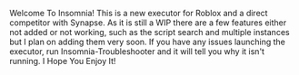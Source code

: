 Welcome To Insomnia! 
This is a new executor for Roblox and a direct competitor with Synapse. As it is still a WIP there are a few features either not added or not working, such as the script search and multiple instances but I plan on adding them very soon.
If you have any issues launching the executor, run Insomnia-Troubleshooter and it will tell you why it isn't running.
I Hope You Enjoy It!
